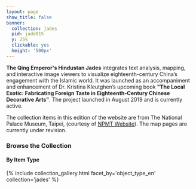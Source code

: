 ```yaml
---
layout: page
show_title: false
banner:
  collection: jades
  pid: jade015
  y: 25%
  clickable: yes
  height: '500px'
---
```


__The Qing Emperor's Hindustan Jades__ integrates text analysis, mapping, and
interactive image viewers to visualize eighteenth-century China’s engagement
with the Islamic world. It was launched as an accompaniment and enhancement
of Dr. Kristina Kleutghen’s upcoming book __"The Local Exotic: Fabricating Foreign Taste in Eighteenth-Century Chinese Decorative Arts"__. The project launched in August 2019 and is currently active.

The collection items in this edition of the website are from The National Palace Museum, Taipei, (courtesy of [NPMT Website](https://www.npm.gov.tw/?l=2)). The map pages are currently under revision.

### Browse the Collection

#### By Item Type
{% include collection_gallery.html facet_by='object_type_en'
collection='jades' %}
